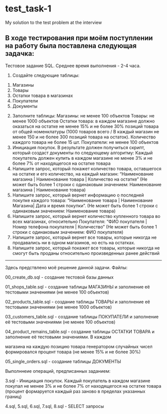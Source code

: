 # test_task-1
My solution to the test problem at the interview

В ходе тестирования при моём поступлении на работу была поставлена следующая задачка:
-----------------------------------
Тестовое задание SQL. Среднее время выполнения - 2-4 часа.

1. Создайте следующие таблицы:
1) Магазины
2) Товары
3) Остатки товара в магазинах
4) Покупатели
5) Документы
2. Заполните таблицы:
Магазины: не менее 100 объектов
Товары: не менее 1000 объектов
Остатки товара: в каждом магазине должно оказаться на остатке не менее 15% и не более 30% позиций товара от общей номенклатуры (1000 товаров всего / В каждый магазин не менее 150 и не более 300 позиций товара на остаток). 
Количество каждого товара не более 15 шт.
Покупатели: не менее 100 объектов
3. Инициация покупок. В результате должен получиться скрипт, который создаст документы по следующему алгоритму:
Каждый покупатель должен купить в каждом магазине не менее 3% и не более 7% от находящегося на остатке товара
4. Напишите запрос, который покажет количество товара, оставшегося на остатке и его количество, на каждый магазин: 
“Наименование магазина | Наименование товара | Количество на остатке” (Не может быть более 1 строки с одинаковым значением: Наименование магазина | Наименование товара)
5. Напишите запрос, который вернет информацию о последней покупке каждого товара: 
“Наименование товара | Наименование Магазина| Дата и время покупки”. (Не может быть более 1 строки с одинаковым значением: Наименование товара)
6. Напишите запрос, который вернет количество купленного товара во всех магазинах, относительно Покупателя: 
“ФИО покупателя | Номер телефона покупателя | Количество” (Не может быть более 1 строки с одинаковым значением: ФИО покупателя)
7. Напишите запрос, который вернет все товары, которые никогда не продавались ни в одном магазинов, но есть на остатках.
8. Напишите запрос, который покажет все товары, которые никогда не смогут быть проданы относительно произведенных ранее действий
-------------------------------------
Здесь предствлено моё решение данной задачи. Файлы:

00_create_db.sql - создание тестовой базы данных

01_shops_table.sql - создание таблицы МАГАЗИНЫ и заполнение её тестовыми значениями (не менее 100 объектов)

02_products_table.sql - создание таблицы ТОВАРЫ и заполнение её тестовыми значениями (не менее 1000 объектов)

03_customers_table.sql - создание таблицы ПОКУПАТЕЛИ и заполнение её тестовыми значениями (не менее 100 объектов)

04_product_remains_table.sql - создание таблицы ОСТАТКИ ТОВАРА и заполнение её тестовыми значениями. В каждом 

магазина на каждую позицию товара генератором случайных чисел формировался процент товара (не менее 15% и не более 30%)

05_single_orders.sql - создание таблицы ДОКУМЕНТЫ

Выполннеие операций, предписанных заданием:

3.sql - Инициация покупок. Каждый покупатель в каждом магазине покупал не менее 3% и не более 7% от находящегося на остатке товара (процент формаруется каждый раз заново в пределах указанных границ)

4.sql, 5.sql, 6.sql, 7.sql, 8.sql - SELECT запросы
